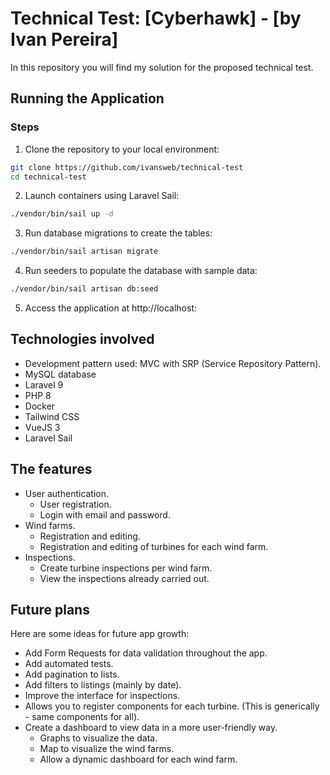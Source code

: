 # Technical Test: [Cyberhawk] - [by Ivan Pereira]

In this repository you will find my solution for the proposed technical test.

## Running the Application

### Steps

1. Clone the repository to your local environment:

```bash
git clone https://github.com/ivansweb/technical-test
cd technical-test
```

2. Launch containers using Laravel Sail:

```bash
./vendor/bin/sail up -d
```

3. Run database migrations to create the tables:

```bash
./vendor/bin/sail artisan migrate

```

4. Run seeders to populate the database with sample data:

```bash
./vendor/bin/sail artisan db:seed

```

5. Access the application at http://localhost:

## Technologies involved

- Development pattern used: MVC with SRP (Service Repository Pattern).
- MySQL database
- Laravel 9
- PHP 8
- Docker
- Tailwind CSS
- VueJS 3
- Laravel Sail
## The features

- User authentication.
  - User registration.
  - Login with email and password.
- Wind farms.
  - Registration and editing.
  - Registration and editing of turbines for each wind farm.
- Inspections.
  - Create turbine inspections per wind farm.
  - View the inspections already carried out.

## Future plans

Here are some ideas for future app growth:

- Add Form Requests for data validation throughout the app.
- Add automated tests.
- Add pagination to lists.
- Add filters to listings (mainly by date).
- Improve the interface for inspections.
- Allows you to register components for each turbine. (This is generically - same components for all).
- Create a dashboard to view data in a more user-friendly way.
  - Graphs to visualize the data.
  - Map to visualize the wind farms.
  - Allow a dynamic dashboard for each wind farm.
